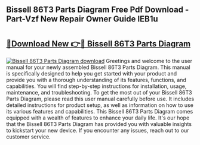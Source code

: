 ## Bissell 86T3 Parts Diagram Free Pdf Download - Part-Vzf New Repair Owner Guide lEB1u

# <h2><a href="http://dfswoa.blite.top/?on=Bissell+86T3+Parts+Diagram">🔗Download New 👉🔴 Bissell 86T3 Parts Diagram</a></h2>

[![Bissell 86T3 Parts Diagram download](https://i.imgur.com/lujVjoI.png)](http://dfswoa.blite.top/?on=Bissell+86T3+Parts+Diagram)
Greetings and welcome to the user manual for your newly assembled Bissell 86T3 Parts Diagram. This manual is specifically designed to help you get started with your product and provide you with a thorough understanding of its features, functions, and capabilities. You will find step-by-step instructions for installation, usage, maintenance, and troubleshooting. To get the most out of your Bissell 86T3 Parts Diagram, please read this user manual carefully before use. It includes detailed instructions for product setup, as well as information on how to use its various features and capabilities. This Bissell 86T3 Parts Diagram comes equipped with a wealth of features to enhance your daily life. It's our hope that the Bissell 86T3 Parts Diagram has provided you with valuable insights to kickstart your new device. If you encounter any issues, reach out to our customer service.
